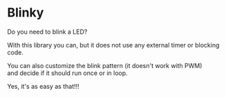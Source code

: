# Blinky

Do you need to blink a LED?

With this library you can, but it does not use any external timer or blocking code.

You can also customize the blink pattern (it doesn't work with PWM) \
and decide if it should run once or in loop.

Yes, it's as easy as that!!!

